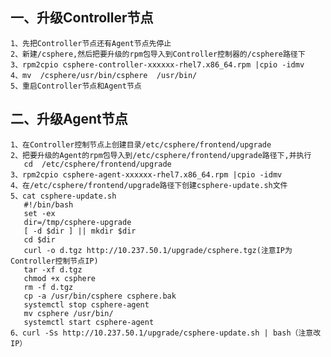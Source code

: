 ## 一、升级Controller节点
	1、先把Controller节点还有Agent节点先停止
	2、新建/csphere,然后把要升级的rpm包导入到Controller控制器的/csphere路径下
	3、rpm2cpio csphere-controller-xxxxxx-rhel7.x86_64.rpm |cpio -idmv
	4、mv  /csphere/usr/bin/csphere  /usr/bin/
	5、重启Controller节点和Agent节点
## 二、升级Agent节点
	1、在Controller控制节点上创建目录/etc/csphere/frontend/upgrade
	2、把要升级的Agent的rpm包导入到/etc/csphere/frontend/upgrade路径下,并执行
	   cd  /etc/csphere/frontend/upgrade
	3、rpm2cpio csphere-agent-xxxxxx-rhel7.x86_64.rpm |cpio -idmv
	4、在/etc/csphere/frontend/upgrade路径下创建csphere-update.sh文件
	5、cat csphere-update.sh
	   #!/bin/bash
	   set -ex
	   dir=/tmp/csphere-upgrade
	   [ -d $dir ] || mkdir $dir
	   cd $dir
	   curl -o d.tgz http://10.237.50.1/upgrade/csphere.tgz(注意IP为Controller控制节点IP)
	   tar -xf d.tgz
	   chmod +x csphere
	   rm -f d.tgz
	   cp -a /usr/bin/csphere csphere.bak
	   systemctl stop csphere-agent
	   mv csphere /usr/bin/
	   systemctl start csphere-agent
	6、curl -Ss http://10.237.50.1/upgrade/csphere-update.sh | bash（注意改IP）								
